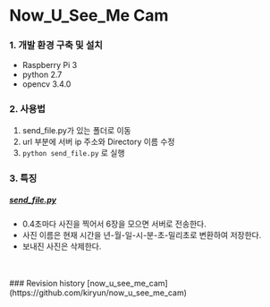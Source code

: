 # Now_U_See_Me Cam

### 1. 개발 환경 구축 및 설치
 - Raspberry Pi 3
 - python 2.7
 - opencv 3.4.0


### 2. 사용법  
1. send_file.py가 있는 폴더로 이동
2. url 부분에 서버 ip 주소와 Directory 이름 수정
3. `python send_file.py` 로 실행
  
### 3. 특징  
  
##### [send_file.py](https://github.com/gyeomo/Now_U_See_Me/blob/master/cam/send_file.py)  

- 0.4초마다 사진을 찍어서 6장을 모으면 서버로 전송한다.  
- 사진 이름은 현재 시간을 년-월-일-시-분-초-밀리초로 변환하여 저장한다.
- 보내진 사진은 삭제한다.

<br>
<br>  
### Revision history
[now_u_see_me_cam](https://github.com/kiryun/now_u_see_me_cam)